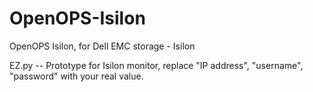 # OpenOPS-Isilon
OpenOPS Isilon, for Dell EMC storage - Isilon

EZ.py -- Prototype for Isilon monitor, replace "IP address", "username", "password" with your real value.
